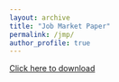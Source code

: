 ```yaml
---
layout: archive
title: "Job Market Paper"
permalink: /jmp/
author_profile: true
---
```



[Click here to download](http://shruthi-venkatesh.github.io/files/JMP_ShruthiVenkatesh_Nov2023.pdf)  

